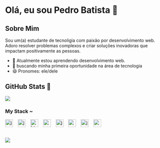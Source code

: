 # Olá, eu sou Pedro Batista 👋

## Sobre Mim
Sou um(a) estudante de tecnoligia com paixão por desenvolvimento web. Adoro resolver problemas complexos e criar soluções inovadoras que impactam positivamente as pessoas.

- 🌱 Atualmente estou aprendendo desenvolvimento web.
- 💼 buscando minha primeira oportunidade na área de tecnologia 
- 😄 Pronomes: ele/dele

## GitHub Stats 🌱​
![](https://github-readme-stats.vercel.app/api/top-langs/?username=pedrosantos664&theme=transparent&hide_border=false&include_all_commits=true&count_private=false&layout=compact)<br/>
<h3 align="left">My Stack ~</h3>

<div align="left">
  <img src="https://cdn.jsdelivr.net/gh/devicons/devicon/icons/python/python-original.svg" height="25" alt="java logo"  />
  <img width="8" />
  <img src="https://cdn.jsdelivr.net/gh/devicons/devicon/icons/php/php-original.svg" height="25" alt="java logo"  />
  <img width="8" />
  <img src="https://cdn.jsdelivr.net/gh/devicons/devicon/icons/html5/html5-original.svg" height="25" alt="html5 logo"  />
  <img width="8" />
  <img src="https://cdn.jsdelivr.net/gh/devicons/devicon/icons/css3/css3-original.svg" height="25" alt="css3 logo"  />
  <img width="8" />
  <img src="https://cdn.jsdelivr.net/gh/devicons/devicon/icons/javascript/javascript-plain.svg" height="25" alt="javascript logo"  />
  <img width="8" />
  <img src="https://cdn.jsdelivr.net/gh/devicons/devicon/icons/react/react-original.svg" height="25" alt="react logo"  />
  <img width="8" />
  <img src="https://cdn.jsdelivr.net/gh/devicons/devicon/icons/java/java-original.svg" height="25" alt="java logo"  />
  <img width="8" />

  <img src="https://cdn.jsdelivr.net/gh/devicons/devicon/icons/c/c-original.svg" height="25" alt="c logo"  />
  <img width="8" />

</div>
<br/>

![](https://nirzak-streak-stats.vercel.app/?user=pedrosantos664&theme=transparent&hide_border=false)<br/>




